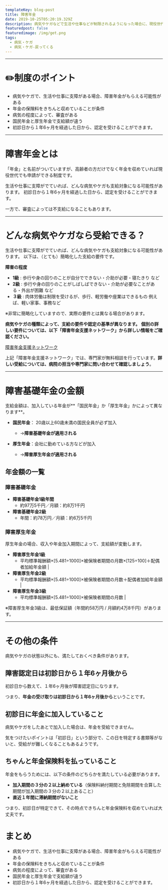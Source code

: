 ```yaml
---
templateKey: blog-post
title: 障害年金
date: 2019-10-25T05:20:19.329Z
description: 病気やケガなどで生活や仕事などが制限されるようになった場合に、現役世代の方も含めて受け取ることができる年金です。
featuredpost: false
featuredimage: /img/get.png
tags:
  - 病気・ケガ
  - 病気・ケガ-戻ってくる
---
```

- - -

# ✏️制度のポイント

- 病気やケガで、生活や仕事に支障がある場合、障害年金がもらえる可能性がある
- 年金の保険料をきちんと収めていることが条件
- 病気の程度によって、審査がある
- 国民年金と厚生年金で支給額が違う
- 初診日から１年6ヶ月を経過した日から、認定を受けることができます。


- - -

# 障害年金とは

「年金」と名前がついていますが、高齢者の方だけでなく年金を収めていれば現役世代でも申請ができる制度です。

生活や仕事に支障がでていれば、どんな病気やケガも支給対象になる可能性があります。
初診日から１年6ヶ月を経過した日から、認定を受けることができます。

一方で、審査によっては不支給になることもあります。

---


# どんな病気やケガなら受給できる？

生活や仕事に支障がでていれば、どんな病気やケガも支給対象になる可能性があります。
以下は、（とても）簡略化した支給の要件です。

**障害の程度**
- **1級** : 歩行や身の回りのことが自分でできない・介助が必要・寝たきり など
- **2級** : 歩行や身の回りのことがしばしばできない・介助が必要なことがある・外出が困難 など
- **３級** : 肉体労働は制限を受けるが、歩行、軽労働や座業はできるもの 例えば、軽い家事、事務など


※非常に簡略化していますので、実際の要件とは異なる場合があります。

**病気やケガの種類によって、支給の要件や認定の基準が異なります。**
**個別の詳しい要件については、以下「障害年金支援ネットワーク」から詳しい情報をご確認ください。**


[障害年金支援ネットワーク](https://www.syougainenkin-shien.com/standard)


上記「障害年金支援ネットワーク」では、専門家が無料相談を行っています。**詳しい受給については、病院の担当や専門家に問い合わせて確認しましょう**。

---

# 障害基礎年金の金額

支給金額は、加入している年金が**「国民年金」か「厚生年金」かによって異なります**。

- **国民年金**： 20歳以上60歳未満の国民全員が必ず加入
  - →**障害基礎年金が適用される**

- **厚生年金**：会社に勤めている方などが加入
  - →**障害厚生年金が適用される**


## 年金額の一覧

### 障害基礎年金

- **障害基礎年金1級年間**
  - 約97万5千円／月額：約8万1千円
- **障害基礎年金2級**
  - 年間：約78万円／月額：約6万5千円


### 障害厚生年金

厚生年金の場合、収入や年金加入期間によって、支給額が変動します。

- **障害厚生年金1級**
  - 平均標準報酬額×[5.481÷1000]×被保険者期間の月数×[125÷100]＋配偶者加給年金額 |
- **障害厚生年金2級**
  - 平均標準報酬額×[5.481÷1000]×被保険者期間の月数＋配偶者加給年金額 |
- **障害厚生年金3級**
  - 平均標準報酬額×[5.481÷1000]×被保険者期間の月数 |


※障害厚生年金3級は、最低保証額（年間約58万円 / 月額約4万8千円）があります。


---

# その他の条件

病気やケガの状態以外にも、満たしておくべき条件があります。


## 障害認定日は初診日から１年6ヶ月後から
初診日から数えて、１年6ヶ月後が障害認定日になります。

つまり、**年金の受け取りは初診日から１年6ヶ月後から**ということです。


## 初診日に年金に加入していること

病気やケガをしたあとで加入した場合は、年金を受給できません。

気をつけたいポイントは「初診日」という部分で、この日を特定する書類等がないと、受給がが難しくなることもあるようです。


##  ちゃんと年金保険料を払っていること

年金をもらうためには、以下の条件のどちらかを満たしている必要があります。

- **加入期間の３分の２以上納めている**（保険料納付期間と免除期間を合算した期間が加入期間の３分の２以上あること）
- **直近１年間に滞納期間がないこと**


つまり、初診日が特定できて、その時点できちんと年金保険料を収めていれば大丈夫です。


# まとめ

- 病気やケガで、生活や仕事に支障がある場合、障害年金がもらえる可能性がある
- 年金の保険料をきちんと収めていることが条件
- 病気の程度によって、審査がある
- 国民年金と厚生年金で支給額が違う
- 初診日から１年6ヶ月を経過した日から、認定を受けることができます。






